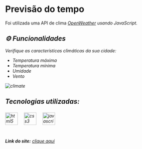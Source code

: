 # Previsão do tempo
Foi utilizada uma API de clima <i>[OpenWeather](https://openweathermap.org/current) usando JavaScript. <br> 

## ⚙ Funcionalidades 
Verifique as características climáticas da sua cidade:
 <ul>
    <li>Temperatura máxima</li>
    <li>Temperatura mínima</li>
    <li>Umidade</li>
    <li>Vento</li>
 </ul>

 ![climate](https://github.com/sara-lnas/climate/assets/123497334/85d09cd5-0796-4ee7-91d0-02fc24135f43)
 
## Tecnologias utilizadas:<br>
###
 
<div align="left">
<img src="https://cdn.jsdelivr.net/gh/devicons/devicon/icons/html5/html5-original.svg" height="40" alt="html5 logo"  />
<img width="12" />
<img src="https://cdn.jsdelivr.net/gh/devicons/devicon/icons/css3/css3-original.svg" height="40" alt="css3 logo"  />
<img width="12" />
<img src="https://cdn.jsdelivr.net/gh/devicons/devicon/icons/javascript/javascript-original.svg" height="40" alt="javascript logo"  />
<img width="12" />
</div>
<br>
 
 ###

**Link do site:** <i>[clique aqui](https://sara-lnas.github.io/climate/) <br>

